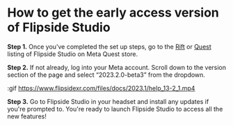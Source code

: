 # How to get the early access version of Flipside Studio

**Step 1.** Once you’ve completed the set up steps, go to the [Rift](https://www.oculus.com/experiences/rift/750910405009643/?utm_medium=oculusredirect&utm_source=www.flipsidexr.com&item_id=750910405009643&r=1) or [Quest](https://www.oculus.com/experiences/quest/2305425142915253/?utm_source=www.flipsidexr.com&utm_medium=oculusredirect&store=quest&item_id=2305425142915253&r=1) listing of Flipside Studio on Meta Quest store.

**Step 2.** If not already, log into your Meta account. Scroll down to the version section of the page and select “2023.2.0-beta3” from the dropdown.

:gif https://www.flipsidexr.com/files/docs/2023.1/help_13-2_1.mp4

**Step 3.** Go to Flipside Studio in your headset and install any updates if you're prompted to. You're ready to launch Flipside Studio to access all the new features!



